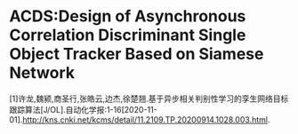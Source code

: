 # ACDS:Design of Asynchronous Correlation Discriminant Single Object Tracker Based on Siamese Network

[1]许龙,魏颍,商圣行,张皓云,边杰,徐楚翘.基于异步相关判别性学习的孪生网络目标跟踪算法[J/OL].自动化学报:1-16[2020-11-01].http://kns.cnki.net/kcms/detail/11.2109.TP.20200914.1028.003.html.

